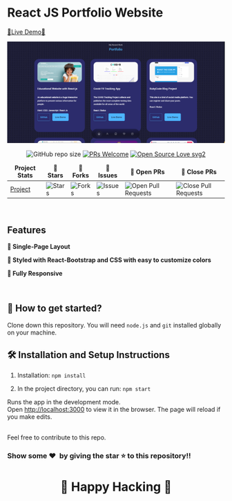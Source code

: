 # React JS Portfolio Website

[🔗Live Demo🔗](https://christian-montero.vercel.app/)

![Protfolio Website](src/assets/Portfolio%20preview.png)

<div align="center">

![GitHub repo size](https://img.shields.io/github/repo-size/Rasif-Taghizada/My-portfolio?color=yellow)  [![PRs Welcome](https://img.shields.io/badge/PRs-welcome-brightgreen.svg?style=flat-square)](http://makeapullrequest.com) [![Open Source Love svg2](https://badges.frapsoft.com/os/v2/open-source.svg?v=103)](https://github.com/ellerbrock/open-source-badges/)
</div>

<table align="center">
    <thead align="center">
        <tr border: 1px;>
            <td><b>Project Stats</td>
            <td><b>🌟 Stars</b></td>
            <td><b>🍴 Forks</b></td>
            <td><b>🐛 Issues</b></td>
            <td><b>🔔 Open PRs</b></td>
            <td><b>🔕 Close PRs</b></td>
        </tr>
     </thead>
    <tbody>
         <tr>
            <td><a href="https://github.com/Superstar-dev1/My_Portfolio"</a>Project</td>
            <td><img alt="Stars" src="https://img.shields.io/github/stars/Rasif-Taghizada/My-portfolio?style=flat&logo=github"/></td>
             <td><img alt="Forks" src="https://img.shields.io/github/forks/Rasif-Taghizada/My-portfolio?style=flat&logo=github"/></td>
            <td><img alt="Issues" src="https://img.shields.io/github/issues/Rasif-Taghizada/My-portfolio?style=flat&logo=github"/></td>
            <td><img alt="Open Pull Requests" src="https://img.shields.io/github/issues-pr/Rasif-Taghizada/My-portfolio?style=flat&logo=github"/></td>
           <td><img alt="Close Pull Requests" src="https://img.shields.io/github/issues-pr-closed/Rasif-Taghizada/My-portfolio?style=flat&color=critical&logo=github"/></td>
        </tr>
    </tbody>
</table>

<br/>

## Features

**📖 Single-Page Layout**

**🎨 Styled with React-Bootstrap and CSS with easy to customize colors**

**📱 Fully Responsive**

<br />

## 🚀 How to get started?

Clone down this repository. You will need `node.js` and `git` installed globally on your machine.

## 🛠 Installation and Setup Instructions

1. Installation: `npm install`

2. In the project directory, you can run: `npm start`

Runs the app in the development mode.\
Open [http://localhost:3000](http://localhost:3000) to view it in the browser. 
The page will reload if you make edits.

<br />
Feel free to contribute to this repo.

### Show some ❤️&nbsp; by giving the star :star: to this repository!!
<h1 align=center> 🧠 Happy Hacking 🧠 </h1>
